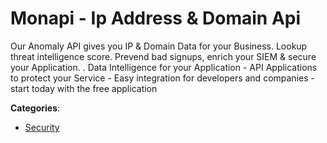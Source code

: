 # Monapi - Ip Address & Domain Api


Our Anomaly API gives you IP & Domain Data for your Business.  Lookup threat intelligence score.  Prevend bad signups, enrich your SIEM & secure your Application. . Data Intelligence for your Application - API Applications to protect your Service - Easy integration for developers and companies - start today with the free application



**Categories**:

- [Security](https://github.com/apis-list/apis-list#security)



